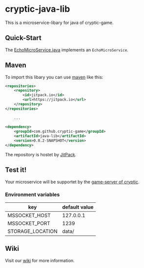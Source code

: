 # cryptic-java-lib

This is a microservice-libary for java of cryptic-game.

## Quick-Start

The [EchoMicroService.java](https://github.com/cryptic-game/server/blob/master/test/main/java/net/cryptic_game/server/EchoMicroService.java) implements an `EchoMicroService`.  

## Maven

To import this libary you can use [maven](https://maven.apache.org/) like this:

```xml
<repositories>
	<repository>
	    <id>jitpack.io</id>
	    <url>https://jitpack.io</url>
	</repository>
</repositories>
	
	...
	
<dependency>
	<groupId>com.github.cryptic-game</groupId>
	<artifactId>java-lib</artifactId>
	<version>0.0.2-SNAPSHOT</version>
</dependency>
```

The repository is hostet by [JitPack](https://jitpack.io/#cryptic-game/java-lib).

## Test it!

Your microservice will be supportet by the [game-server of cryptic](https://github.com/cryptic-game/server).  

### Environment variables

| key               | default value |  
|-------------------|---------------|  
| MSSOCKET_HOST     | 127.0.0.1     |  
| MSSOCKET_PORT     | 1239          |  
| STORAGE_LOCATION  | data/         |  

## Wiki

Visit our [wiki](https://github.com/cryptic-game/java-lib/wiki) for more information. 